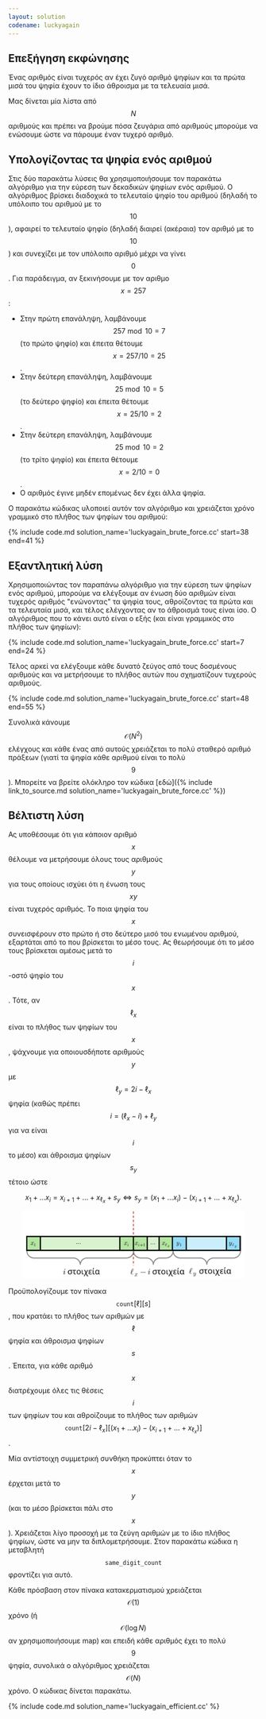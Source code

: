 ```yaml
---
layout: solution
codename: luckyagain
---
```


## Επεξήγηση εκφώνησης

Ένας αριθμός είναι τυχερός αν έχει ζυγό αριθμό ψηφίων και τα πρώτα μισά του ψηφία έχουν το ίδιο άθροισμα με τα τελευαία μισά.

Μας δίνεται μία λίστα από $$N$$ αριθμούς και πρέπει να βρούμε πόσα ζευγάρια από αριθμούς μπορούμε να ενώσουμε ώστε να πάρουμε έναν τυχερό αριθμό.

## Υπολογίζοντας τα ψηφία ενός αριθμού

Στις δύο παρακάτω λύσεις θα χρησιμοποιήσουμε τον παρακάτω αλγόριθμο για την εύρεση των δεκαδικών ψηφίων ενός αριθμού. Ο αλγόριθμος βρίσκει διαδοχικά το τελευταίο ψηφίο του αριθμού (δηλαδή το υπόλοιπο του αριθμού με το $$10$$), αφαιρεί το τελευταίο ψηφίο (δηλαδή διαιρεί (ακέραια) τον αριθμό με το $$10$$) και συνεχίζει με τον υπόλοιπο αριθμό μέχρι να γίνει $$0$$. Για παράδειγμα, αν ξεκινήσουμε με τον αριθμο $$x = 257$$:
 - Στην πρώτη επανάληψη, λαμβάνουμε $$257 \bmod 10 = 7$$ (το πρώτο ψηφίο) και έπειτα θέτουμε $$x = 257 / 10 = 25$$.
 - Στην δεύτερη επανάληψη, λαμβάνουμε $$25 \bmod 10 = 5$$ (το δεύτερο ψηφίο) και έπειτα θέτουμε $$x = 25 / 10 = 2$$.
 - Στην δεύτερη επανάληψη, λαμβάνουμε $$25 \bmod 10 = 2$$ (το τρίτο ψηφίο) και έπειτα θέτουμε $$x = 2 / 10 = 0$$.
 - Ο αριθμός έγινε μηδέν επομένως δεν έχει άλλα ψηφία.

Ο παρακάτω κώδικας υλοποιεί αυτόν τον αλγόριθμο και χρειάζεται χρόνο γραμμικό στο πλήθος των ψηφίων του αριθμού:

{% include code.md solution_name='luckyagain_brute_force.cc' start=38 end=41 %}

## Εξαντλητική λύση

Χρησιμοποιώντας τον παραπάνω αλγόριθμο για την εύρεση των ψηφίων ενός αριθμού, μπορούμε να ελέγξουμε αν ένωση δύο αριθμών είναι τυχερός αριθμός "ενώνοντας" τα ψηφία τους, αθροίζοντας τα πρώτα και τα τελευταία μισά, και τέλος ελέγχοντας αν το άθροισμά τους είναι ίσο. Ο αλγόριθμος που το κάνει αυτό είναι ο εξής (και είναι γραμμικός στο πλήθος των ψηφίων):

{% include code.md solution_name='luckyagain_brute_force.cc' start=7 end=24 %}

Τέλος αρκεί να ελέγξουμε κάθε δυνατό ζεύγος από τους δοσμένους αριθμούς και να μετρήσουμε το πλήθος αυτών που σχηματίζουν τυχερούς αριθμούς.

{% include code.md solution_name='luckyagain_brute_force.cc' start=48 end=55 %}

Συνολικά κάνουμε $$\mathcal{O}(N^2)$$ ελέγχους και κάθε ένας από αυτούς χρειάζεται το πολύ σταθερό αριθμό πράξεων (γιατί τα ψηφία κάθε αριθμού είναι το πολύ $$9$$). Μπορείτε να βρείτε ολόκληρο τον κώδικα [εδώ]({% include link_to_source.md solution_name='luckyagain_brute_force.cc' %})

## Βέλτιστη λύση

Ας υποθέσουμε ότι για κάποιον αριθμό $$x$$ θέλουμε να μετρήσουμε όλους τους αριθμούς $$y$$ για τους οποίους ισχύει ότι η ένωση τους $$xy$$ είναι τυχερός αριθμός. Το ποια ψηφία του $$x$$ συνεισφέρουν στο πρώτο ή στο δεύτερο μισό του ενωμένου αριθμού, εξαρτάται από το που βρίσκεται το μέσο τους. Ας θεωρήσουμε ότι το μέσο τους βρίσκεται αμέσως μετά το $$i$$-οστό ψηφίο του $$x$$. Τότε, αν $$\ell_x$$ είναι το πλήθος των ψηφίων του $$x$$, ψάχνουμε για οποιουσδήποτε αριθμούς $$y$$ με $$\ell_y = 2i - \ell_x$$ ψηφία (καθώς πρέπει $$i = (\ell_x - i) + \ell_y$$ για να είναι $$i$$ το μέσο) και άθροισμα ψηφίων $$s_y$$ τέτοιο ώστε

$$x_1 + \ldots x_i = x_{i+1} + \ldots + x_{\ell_x} + s_y \Leftrightarrow s_y = (x_1 + \ldots x_i) - (x_{i+1} + \ldots + x_{\ell_x}).$$

<center>
<img width=450px src="/assets/36-c-luckyagain.svg"/>
</center>

Προϋπολογίζουμε τον πίνακα $$\texttt{count}[\ell][s]$$, που κρατάει το πλήθος των αριθμών με $$\ell$$ ψηφία και άθροισμα ψηφίων $$s$$. Έπειτα, για κάθε αριθμό $$x$$ διατρέχουμε όλες τις θέσεις $$i$$ των ψηφίων του και αθροίζουμε το πλήθος των αριθμών 
$$\texttt{count}[2i - \ell_x][(x_1 + \ldots x_i) - (x_{i+1} + \ldots + x_{\ell_x})]$$.

Μία αντίστοιχη συμμετρική συνθήκη προκύπτει όταν το $$x$$ έρχεται μετά το $$y$$ (και το μέσο βρίσκεται πάλι στο $$x$$). Χρειάζεται λίγο προσοχή με τα ζεύγη αριθμών με το ίδιο πλήθος ψηφίων, ώστε να μην τα διπλομετρήσουμε. Στον παρακάτω κώδικα η μεταβλητή $$\texttt{same\_digit\_count}$$ φροντίζει για αυτό. 


Κάθε πρόσβαση στον πίνακα κατακερματισμού χρειάζεται $$\mathcal{O}(1)$$ χρόνο (ή $$\mathcal{O}(\log N)$$ αν χρησιμοποιήσουμε map) και επειδή κάθε αριθμός έχει το πολύ $$9$$ ψηφία, συνολικά ο αλγόριθμος χρειάζεται $$\mathcal{O}(N)$$ χρόνο. Ο κώδικας δίνεται παρακάτω.

{% include code.md solution_name='luckyagain_efficient.cc' %}


